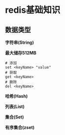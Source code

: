 # redis基础知识

## 数据类型

**字符串(String)**

**最大储存512MB**

```
# 添加
set <keyName> "value"
# 获取
get <keyName>
# 删除
del <keyName>
```

**哈希(Hash)**


**列表(List)**

**集合(Set)**

**有序集合(zset)**

